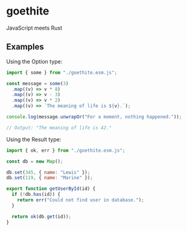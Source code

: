 # goethite

JavaScript meets Rust

## Examples

Using the Option type:

``` javascript
import { some } from "./goethite.esm.js";

const message = some(3)
  .map((v) => v * 8)
  .map((v) => v - 3)
  .map((v) => v * 2)
  .map((v) => `The meaning of life is ${v}.`);

console.log(message.unwrapOr("For a moment, nothing happened."));

// Output: "The meaning of life is 42."
```
Using the Result type:

``` javascript
import { ok, err } from "./goethite.esm.js";

const db = new Map();

db.set(345, { name: "Lewis" });
db.set(119, { name: "Marine" });

export function getUserById(id) {
  if (!db.has(id)) {
    return err("Could not find user in database.");
  }

  return ok(db.get(id));
}
```
